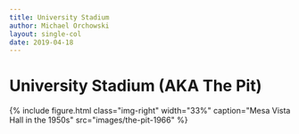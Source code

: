 ```yaml
---
title: University Stadium
author: Michael Orchowski
layout: single-col
date: 2019-04-18
---
```



# University Stadium (AKA The Pit)



{% include figure.html class="img-right" width="33%" caption="Mesa Vista Hall in the 1950s" src="images/the-pit-1966" %}
